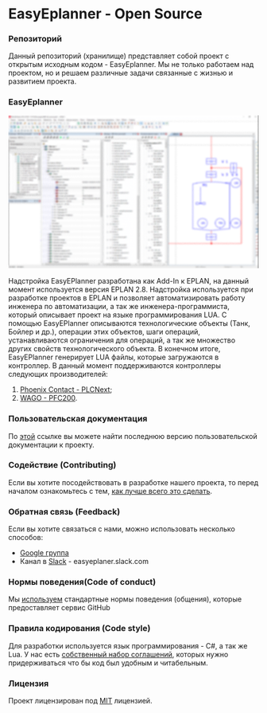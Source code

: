 # EasyEplanner - Open Source

### Репозиторий
Данный репозиторий (хранилище) представляет собой проект с открытым исходным кодом - EasyEplanner. Мы не только работаем над проектом, но и решаем различные задачи связанные с жизнью и развитием проекта. 

### EasyEplanner

<img src="docs/user_manual/images/EasyEplannerPreview.png">

Надстройка EasyEPlanner разработана как Add-In к EPLAN, на данный момент используется версия EPLAN 2.8. Надстройка используется при разработке проектов в EPLAN и позволяет автоматизировать работу инженера по автоматизации, а так же инженера-программиста, который описывает проект на языке программирования LUA. С помощью EasyEPlanner описываются технологические объекты (Танк, Бойлер и др.), операции этих объектов, шаги операций, устанавливаются ограничения для операций, а так же множество других свойств технологического объекта. В конечном итоге, EasyEPlanner генерирует LUA файлы, которые загружаются в контроллер. В данный момент поддерживаются контроллеры следующих производителей:

1. [Phoenix Contact - PLCNext](https://github.com/plcnext);
2. [WAGO - PFC200](https://github.com/WAGO).

### Пользовательская документация
По [этой](https://github.com/savushkin-r-d/EasyEPLANner/tree/master/docs/user_manual) ссылке вы можете найти последнюю версию пользовательской документации к проекту.

### Содействие (Contributing)
Если вы хотите посодействовать в разработке нашего проекта, то перед началом ознакомьтесь с тем, [как лучше всего это сделать](https://github.com/savushkin-r-d/EasyEPLANner/blob/master/docs/contributing.md).

### Обратная связь (Feedback)
Если вы хотите связаться с нами, можно использовать несколько способов:

* [Google группа](https://groups.google.com/forum/#!forum/easyeplanner)
* Канал в [Slack](https://slack.com/) - easyeplaner.slack.com

### Нормы поведения(Code of conduct)
Мы [используем](https://github.com/savushkin-r-d/EasyEPLANner/blob/master/docs/CODE_OF_CONDUCT.md) стандартные нормы поведения (общения), которые предоставляет сервис GitHub

### Правила кодирования (Code style)
Для разработки используется язык программирования - C#, а так же Lua. У нас есть [собственный набор соглашений](https://github.com/savushkin-r-d/EasyEPLANner/blob/master/docs/codestyle.md), которых нужно придерживаться что бы код был удобным и читабельным.

### Лицензия
Проект лицензирован под [MIT](LICENSE.txt) лицензией.
